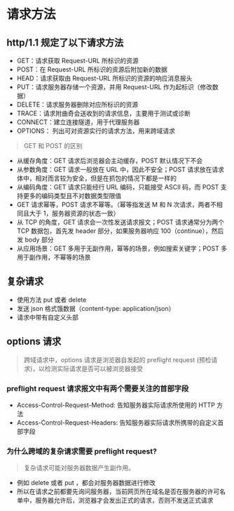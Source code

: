 # 请求方法

## http/1.1 规定了以下请求方法

- GET：请求获取 Request-URL 所标识的资源
- POST：在 Request-URL 所标识的资源后附加新的数据
- HEAD：请求获取由 Request-URL 所标识的资源的响应消息报头
- PUT：请求服务器存储一个资源，并用 Request-URL 作为起标识（修改数据）
- DELETE：请求服务器删除对应所标识的资源
- TRACE：请求附曲奇会送收到的请求信息，主要用于测试或诊断
- CONNECT：建立连接隧道，用于代理服务器
- OPTIONS： 列出可对资源实行的请求方法，用来跨域请求

> GET 和 POST 的区别

- 从缓存角度：GET 请求后浏览器会主动缓存，POST 默认情况下不会
- 从参数角度：GET 请求一般放在 URL 中，因此不安全；POST 请求放在请求体中，相对而言较为安全，但是在抓包的情况下都是一样的
- 从编码角度：GET 请求只能经行 URL 编码，只能接受 ASCII 码，而 POST 支持更多的编码类型且不对数据类型限值
- GET 请求幂等，POST 请求不幂等。（幂等指发送 M 和 N 次请求，两者不相同且大于 1，服务器资源的状态一致）
- 从 TCP 的角度，GET 请求会一次性发送请求报文；POST 请求通常分为两个 TCP 数据包，首先发 header 部分，如果服务器响应 100（continue），然后发 body 部分
- 从应用场景：GET 多用于无副作用，幂等的场景，例如搜索关键字；POST 多用于副作用，不幂等的场景

## 复杂请求

- 使用方法 put 或者 delete
- 发送 json 格式饿数据（content-type: application/json）
- 请求中带有自定义头部

## options 请求

> 跨域请求中，options 请求是浏览器自发起的 preflight request (预检请求)，以检测实际请求是否可以被浏览器接受

### preflight request 请求报文中有两个需要关注的首部字段

- Access-Control-Request-Method: 告知服务器实际请求所使用的 HTTP 方法
- Access-Control-Request-Headers: 告知服务器实际请求所携带的自定义首部字段

### 为什么跨域的复杂请求需要 preflight request?

> 复杂请求可能对服务器数据产生副作用。

- 例如 delete 或者 put ，都会对服务器数据进行修改
- 所以在请求之前都要先询问服务器，当前网页所在域名是否在服务器的许可名单中，服务器允许后，浏览器才会发出正式的请求，否则不发送正式请求

